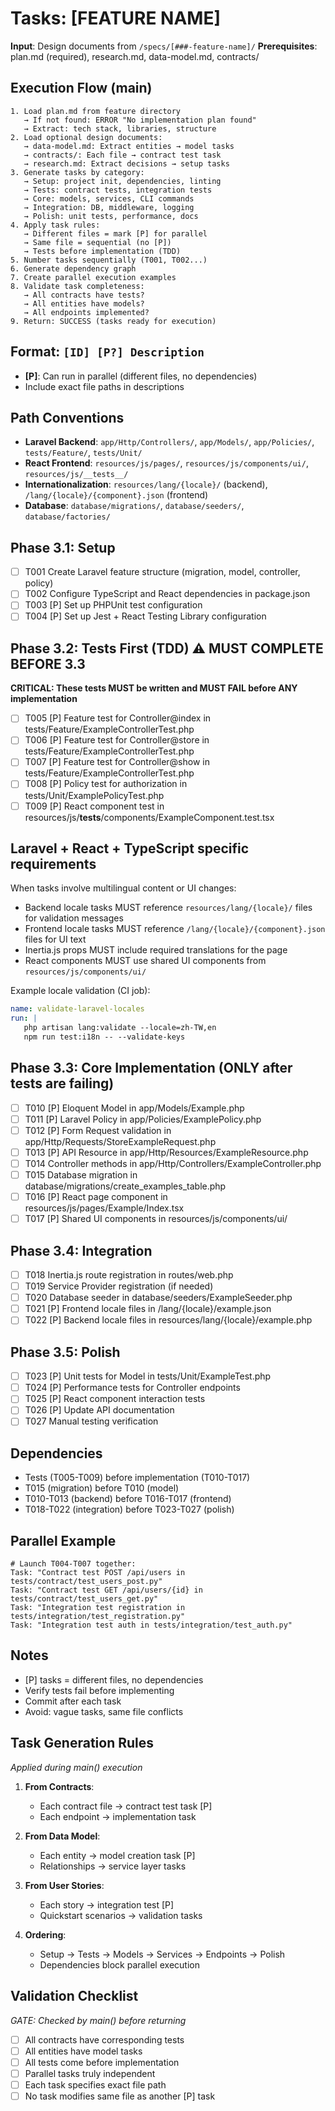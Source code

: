 # Tasks: [FEATURE NAME]

**Input**: Design documents from `/specs/[###-feature-name]/`
**Prerequisites**: plan.md (required), research.md, data-model.md, contracts/

## Execution Flow (main)
```
1. Load plan.md from feature directory
   → If not found: ERROR "No implementation plan found"
   → Extract: tech stack, libraries, structure
2. Load optional design documents:
   → data-model.md: Extract entities → model tasks
   → contracts/: Each file → contract test task
   → research.md: Extract decisions → setup tasks
3. Generate tasks by category:
   → Setup: project init, dependencies, linting
   → Tests: contract tests, integration tests
   → Core: models, services, CLI commands
   → Integration: DB, middleware, logging
   → Polish: unit tests, performance, docs
4. Apply task rules:
   → Different files = mark [P] for parallel
   → Same file = sequential (no [P])
   → Tests before implementation (TDD)
5. Number tasks sequentially (T001, T002...)
6. Generate dependency graph
7. Create parallel execution examples
8. Validate task completeness:
   → All contracts have tests?
   → All entities have models?
   → All endpoints implemented?
9. Return: SUCCESS (tasks ready for execution)
```

## Format: `[ID] [P?] Description`
- **[P]**: Can run in parallel (different files, no dependencies)
- Include exact file paths in descriptions

## Path Conventions
- **Laravel Backend**: `app/Http/Controllers/`, `app/Models/`, `app/Policies/`, `tests/Feature/`, `tests/Unit/`
- **React Frontend**: `resources/js/pages/`, `resources/js/components/ui/`, `resources/js/__tests__/`
- **Internationalization**: `resources/lang/{locale}/` (backend), `/lang/{locale}/{component}.json` (frontend)
- **Database**: `database/migrations/`, `database/seeders/`, `database/factories/`

## Phase 3.1: Setup
- [ ] T001 Create Laravel feature structure (migration, model, controller, policy)
- [ ] T002 Configure TypeScript and React dependencies in package.json
- [ ] T003 [P] Set up PHPUnit test configuration
- [ ] T004 [P] Set up Jest + React Testing Library configuration

## Phase 3.2: Tests First (TDD) ⚠️ MUST COMPLETE BEFORE 3.3
**CRITICAL: These tests MUST be written and MUST FAIL before ANY implementation**
- [ ] T005 [P] Feature test for Controller@index in tests/Feature/ExampleControllerTest.php
- [ ] T006 [P] Feature test for Controller@store in tests/Feature/ExampleControllerTest.php
- [ ] T007 [P] Feature test for Controller@show in tests/Feature/ExampleControllerTest.php
- [ ] T008 [P] Policy test for authorization in tests/Unit/ExamplePolicyTest.php
- [ ] T009 [P] React component test in resources/js/__tests__/components/ExampleComponent.test.tsx

## Laravel + React + TypeScript specific requirements

When tasks involve multilingual content or UI changes:
- Backend locale tasks MUST reference `resources/lang/{locale}/` files for validation messages
- Frontend locale tasks MUST reference `/lang/{locale}/{component}.json` files for UI text
- Inertia.js props MUST include required translations for the page
- React components MUST use shared UI components from `resources/js/components/ui/`

Example locale validation (CI job):
```yaml
name: validate-laravel-locales
run: |
   php artisan lang:validate --locale=zh-TW,en
   npm run test:i18n -- --validate-keys
```

## Phase 3.3: Core Implementation (ONLY after tests are failing)
- [ ] T010 [P] Eloquent Model in app/Models/Example.php
- [ ] T011 [P] Laravel Policy in app/Policies/ExamplePolicy.php  
- [ ] T012 [P] Form Request validation in app/Http/Requests/StoreExampleRequest.php
- [ ] T013 [P] API Resource in app/Http/Resources/ExampleResource.php
- [ ] T014 Controller methods in app/Http/Controllers/ExampleController.php
- [ ] T015 Database migration in database/migrations/create_examples_table.php
- [ ] T016 [P] React page component in resources/js/pages/Example/Index.tsx
- [ ] T017 [P] Shared UI components in resources/js/components/ui/

## Phase 3.4: Integration  
- [ ] T018 Inertia.js route registration in routes/web.php
- [ ] T019 Service Provider registration (if needed)
- [ ] T020 Database seeder in database/seeders/ExampleSeeder.php
- [ ] T021 [P] Frontend locale files in /lang/{locale}/example.json
- [ ] T022 [P] Backend locale files in resources/lang/{locale}/example.php

## Phase 3.5: Polish
- [ ] T023 [P] Unit tests for Model in tests/Unit/ExampleTest.php
- [ ] T024 [P] Performance tests for Controller endpoints
- [ ] T025 [P] React component interaction tests
- [ ] T026 [P] Update API documentation
- [ ] T027 Manual testing verification

## Dependencies
- Tests (T005-T009) before implementation (T010-T017)
- T015 (migration) before T010 (model)
- T010-T013 (backend) before T016-T017 (frontend)
- T018-T022 (integration) before T023-T027 (polish)

## Parallel Example
```
# Launch T004-T007 together:
Task: "Contract test POST /api/users in tests/contract/test_users_post.py"
Task: "Contract test GET /api/users/{id} in tests/contract/test_users_get.py"
Task: "Integration test registration in tests/integration/test_registration.py"
Task: "Integration test auth in tests/integration/test_auth.py"
```

## Notes
- [P] tasks = different files, no dependencies
- Verify tests fail before implementing
- Commit after each task
- Avoid: vague tasks, same file conflicts

## Task Generation Rules
*Applied during main() execution*

1. **From Contracts**:
   - Each contract file → contract test task [P]
   - Each endpoint → implementation task
   
2. **From Data Model**:
   - Each entity → model creation task [P]
   - Relationships → service layer tasks
   
3. **From User Stories**:
   - Each story → integration test [P]
   - Quickstart scenarios → validation tasks

4. **Ordering**:
   - Setup → Tests → Models → Services → Endpoints → Polish
   - Dependencies block parallel execution

## Validation Checklist
*GATE: Checked by main() before returning*

- [ ] All contracts have corresponding tests
- [ ] All entities have model tasks
- [ ] All tests come before implementation
- [ ] Parallel tasks truly independent
- [ ] Each task specifies exact file path
- [ ] No task modifies same file as another [P] task
